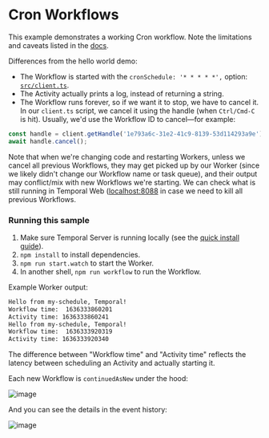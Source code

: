 # Cron Workflows

This example demonstrates a working Cron workflow. Note the limitations and caveats listed in the [docs](https://docs.temporal.io/docs/content/what-is-a-temporal-cron-job/).

Differences from the hello world demo:

- The Workflow is started with the `cronSchedule: '* * * * *',` option: [`src/client.ts`](./src/client.ts).
- The Activity actually prints a log, instead of returning a string.
- The Workflow runs forever, so if we want it to stop, we have to cancel it. In our `client.ts` script, we cancel it using the handle (when `Ctrl/Cmd-C` is hit). Usually, we'd use the Workflow ID to cancel—for example:

```js
const handle = client.getHandle('1e793a6c-31e2-41c9-8139-53d114293a9e');
await handle.cancel();
```

Note that when we're changing code and restarting Workers, unless we cancel all previous Workflows, they may get picked up by our Worker (since we likely didn't change our Workflow name or task queue), and their output may conflict/mix with new Workflows we're starting. We can check what is still running in Temporal Web ([localhost:8088](http://localhost:8088) in case we need to kill all previous Workflows.

### Running this sample

1. Make sure Temporal Server is running locally (see the [quick install guide](https://docs.temporal.io/docs/server/quick-install/)).
1. `npm install` to install dependencies.
1. `npm run start.watch` to start the Worker.
1. In another shell, `npm run workflow` to run the Workflow.

Example Worker output:

```bash
Hello from my-schedule, Temporal!
Workflow time:  1636333860201
Activity time: 1636333860241
Hello from my-schedule, Temporal!
Workflow time:  1636333920319
Activity time: 1636333920340
```

The difference between "Workflow time" and "Activity time" reflects the latency between scheduling an Activity and actually starting it.

Each new Workflow is `continuedAsNew` under the hood:

![image](https://user-images.githubusercontent.com/6764957/137712906-2a1d821b-d664-442c-8f17-a174b284c722.png)

And you can see the details in the event history:

![image](https://user-images.githubusercontent.com/6764957/137713250-f19a2987-4e9f-4e76-8e35-c17507731a20.png)
